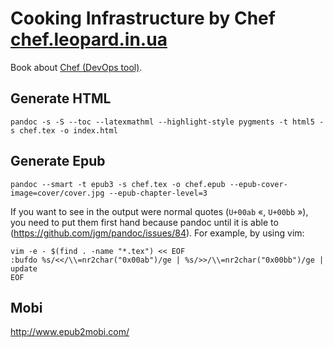# Cooking Infrastructure by Chef [chef.leopard.in.ua](http://chef.leopard.in.ua/)

Book about [Chef (DevOps tool)](http://www.getchef.com/chef/).

## Generate HTML

    pandoc -s -S --toc --latexmathml --highlight-style pygments -t html5 -s chef.tex -o index.html

## Generate Epub

    pandoc --smart -t epub3 -s chef.tex -o chef.epub --epub-cover-image=cover/cover.jpg --epub-chapter-level=3

If you want to see in the output were normal quotes (`U+00ab` &laquo;, `U+00bb` &raquo;), you need to put them first hand because pandoc until it is able to (https://github.com/jgm/pandoc/issues/84). For example, by using vim:

    vim -e - $(find . -name "*.tex") << EOF
    :bufdo %s/<</\\=nr2char("0x00ab")/ge | %s/>>/\\=nr2char("0x00bb")/ge | update
    EOF


## Mobi

http://www.epub2mobi.com/
